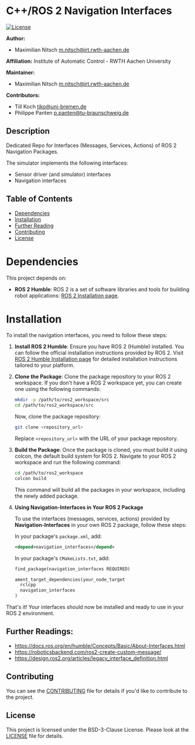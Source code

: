# C++/ROS 2 Navigation Interfaces

[![License](https://img.shields.io/badge/license-BSD--3-blue.svg)](https://opensource.org/licenses/BSD-3-Clause)

<!--- protected region package header begins -->
**Author:**
- Maximilian Nitsch <m.nitsch@irt.rwth-aachen.de>

**Affiliation:** Institute of Automatic Control - RWTH Aachen University

**Maintainer:**
  - Maximilian Nitsch <m.nitsch@irt.rwth-aachen.de>
    
**Contributors:**
- Till Koch <tiko@uni-bremen.de>
- Philippe Panten <p.panten@tu-braunschweig.de>

<!--- protected region package header ends -->

## Description
Dedicated Repo for Interfaces (Messages, Services, Actions) of ROS 2 Navigation Packages.

The simulator implements the following interfaces:
- Sensor driver (and simulator) interfaces
- Navigation interfaces

## Table of Contents

- [Dependencies](#dependencies)
- [Installation](#installation)
- [Further Reading](#further-readings)
- [Contributing](#contributing)
- [License](#license)

# Dependencies

This project depends on:

- **ROS 2 Humble**: ROS 2 is a set of software libraries and tools for building robot applications: [ROS 2 Installation page](https://docs.ros.org/en/humble/Installation.html).

# Installation

To install the navigation interfaces, you need to follow these steps:

1. **Install ROS 2 Humble**: Ensure you have ROS 2 (Humble) installed. You can follow the official installation instructions provided by ROS 2. Visit [ROS 2 Humble Installation page](https://docs.ros.org/en/humble/Installation.html) for detailed installation instructions tailored to your platform.

3. **Clone the Package**: Clone the package repository to your ROS 2 workspace. If you don't have a ROS 2 workspace yet, you can create one using the following commands:

    ```bash
    mkdir -p /path/to/ros2_workspace/src
    cd /path/to/ros2_workspace/src
    ```

    Now, clone the package repository:

    ```bash
    git clone <repository_url>
    ```

    Replace `<repository_url>` with the URL of your package repository.

4. **Build the Package**: Once the package is cloned, you must build it using colcon, the default build system for ROS 2. Navigate to your ROS 2 workspace and run the following command:

    ```bash
    cd /path/to/ros2_workspace
    colcon build
    ```

    This command will build all the packages in your workspace, including the newly added package.

5. **Using Navigation-Interfaces in Your ROS 2 Package**

    To use the interfaces (messages, services, actions) provided by **Navigation-Interfaces** in your own ROS 2 package, follow these steps:
    
    In your package's `package.xml`, add:
    
    ```xml
    <depend>navigation_interfaces</depend>
     ```
    In your package's `CMakeLists.txt`, add:
    ```xml
    find_package(navigation_interfaces REQUIRED)
    
    ament_target_dependencies(your_node_target
      rclcpp
      navigation_interfaces
    )
    ```  
That's it! Your interfaces should now be installed and ready to use in your ROS 2 environment.

## Further Readings:

- https://docs.ros.org/en/humble/Concepts/Basic/About-Interfaces.html
- https://roboticsbackend.com/ros2-create-custom-message/
- https://design.ros2.org/articles/legacy_interface_definition.html

## Contributing

You can see the [CONTRIBUTING](CONTRIBUTING) file for details if you'd like to contribute to the project.

## License

This project is licensed under the BSD-3-Clause License. Please look at the [LICENSE](LICENSE) file for details.
